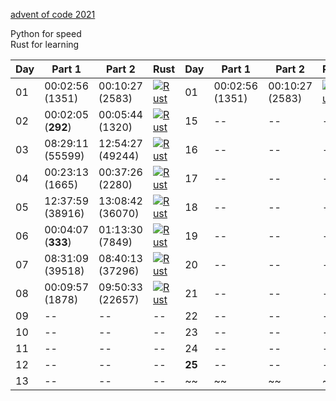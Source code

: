 [advent of code 2021](https://adventofcode.com/)

Python for speed  
Rust for learning  


| Day | Part 1 | Part 2 | Rust | Day | Part 1 | Part 2 | Rust |
|---|---|---|---|---|---|---|---|
|01|00:02:56 (1351)|00:10:27 (2583)|[![Rust](https://github.com/kelseyduffy/aoc-2021/actions/workflows/rust_day01.yml/badge.svg)](https://github.com/kelseyduffy/aoc-2021/actions/workflows/rust_day01.yml)|01|00:02:56 (1351)|00:10:27 (2583)|[![Rust](https://github.com/kelseyduffy/aoc-2021/actions/workflows/rust_day01.yml/badge.svg)](https://github.com/kelseyduffy/aoc-2021/actions/workflows/rust_day01.yml)|
|02|00:02:05 (__292__)|00:05:44 (1320)|[![Rust](https://github.com/kelseyduffy/aoc-2021/actions/workflows/rust_day02.yml/badge.svg)](https://github.com/kelseyduffy/aoc-2021/actions/workflows/rust_day02.yml)|15|--|--|--|
|03|08:29:11 (55599)|12:54:27 (49244)|[![Rust](https://github.com/kelseyduffy/aoc-2021/actions/workflows/rust_day03.yml/badge.svg)](https://github.com/kelseyduffy/aoc-2021/actions/workflows/rust_day03.yml)|16|--|--|--|
|04|00:23:13 (1665)|00:37:26 (2280)|[![Rust](https://github.com/kelseyduffy/aoc-2021/actions/workflows/rust_day04.yml/badge.svg)](https://github.com/kelseyduffy/aoc-2021/actions/workflows/rust_day04.yml)|17|--|--|--|
|05|12:37:59 (38916)|13:08:42 (36070)|[![Rust](https://github.com/kelseyduffy/aoc-2021/actions/workflows/rust_day05.yml/badge.svg)](https://github.com/kelseyduffy/aoc-2021/actions/workflows/rust_day05.yml)|18|--|--|--|
|06|00:04:07 (__333__)|01:13:30 (7849)|[![Rust](https://github.com/kelseyduffy/aoc-2021/actions/workflows/rust_day06.yml/badge.svg)](https://github.com/kelseyduffy/aoc-2021/actions/workflows/rust_day06.yml)|19|--|--|--|
|07|08:31:09 (39518)|08:40:13 (37296)|[![Rust](https://github.com/kelseyduffy/aoc-2021/actions/workflows/rust_day07.yml/badge.svg)](https://github.com/kelseyduffy/aoc-2021/actions/workflows/rust_day07.yml)|20|--|--|--|
|08|00:09:57 (1878)|09:50:33 (22657)|[![Rust](https://github.com/kelseyduffy/aoc-2021/actions/workflows/rust_day08.yml/badge.svg)](https://github.com/kelseyduffy/aoc-2021/actions/workflows/rust_day08.yml)|21|--|--|--|
|09|--|--|--|22|--|--|--|
|10|--|--|--|23|--|--|--|
|11|--|--|--|24|--|--|--|
|12|--|--|--|__25__|--|--|--|
|13|--|--|--|~~|~~|~~|~~|